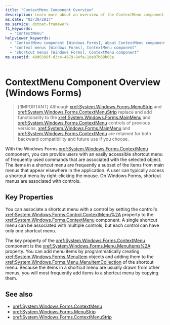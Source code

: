 ```yaml
---
title: "ContextMenu Component Overview"
description: Learn more about an overview of the ContextMenu component in Windows Forms, which is retained for both backward compatibility and future use if you choose.
ms.date: "03/30/2017"
ms.service: dotnet-framework
f1_keywords:
  - "ContextMenu"
helpviewer_keywords:
  - "ContextMenu component [Windows Forms], about ContextMenu component"
  - "context menus [Windows Forms], ContextMenu component"
  - "shortcut menus [Windows Forms], ContextMenu component"
ms.assetid: 49d6398f-d3c4-4679-84fa-1de07b68b05e
---
```

# ContextMenu Component Overview (Windows Forms)
>
> [!IMPORTANT]
> Although <xref:System.Windows.Forms.MenuStrip> and <xref:System.Windows.Forms.ContextMenuStrip> replace and add functionality to the <xref:System.Windows.Forms.MainMenu> and <xref:System.Windows.Forms.ContextMenu> controls of previous versions, <xref:System.Windows.Forms.MainMenu> and <xref:System.Windows.Forms.ContextMenu> are retained for both backward compatibility and future use if you choose.

With the Windows Forms <xref:System.Windows.Forms.ContextMenu> component, you can provide users with an easily accessible shortcut menu of frequently used commands that are associated with the selected object. The items in a shortcut menu are frequently a subset of the items from main menus that appear elsewhere in the application. A user can typically access a shortcut menu by right-clicking the mouse. On Windows Forms, shortcut menus are associated with controls.

## Key Properties

You can associate a shortcut menu with a control by setting the control's <xref:System.Windows.Forms.Control.ContextMenu%2A> property to the <xref:System.Windows.Forms.ContextMenu> component. A single shortcut menu can be associated with multiple controls, but each control can have only one shortcut menu.

The key property of the <xref:System.Windows.Forms.ContextMenu> component is the <xref:System.Windows.Forms.Menu.MenuItems%2A> property. You can add menu items by programmatically creating <xref:System.Windows.Forms.MenuItem> objects and adding them to the <xref:System.Windows.Forms.Menu.MenuItemCollection> of the shortcut menu. Because the items in a shortcut menu are usually drawn from other menus, you will most frequently add items to a shortcut menu by copying them.

## See also

- <xref:System.Windows.Forms.ContextMenu>
- <xref:System.Windows.Forms.MenuStrip>
- <xref:System.Windows.Forms.ContextMenuStrip>
